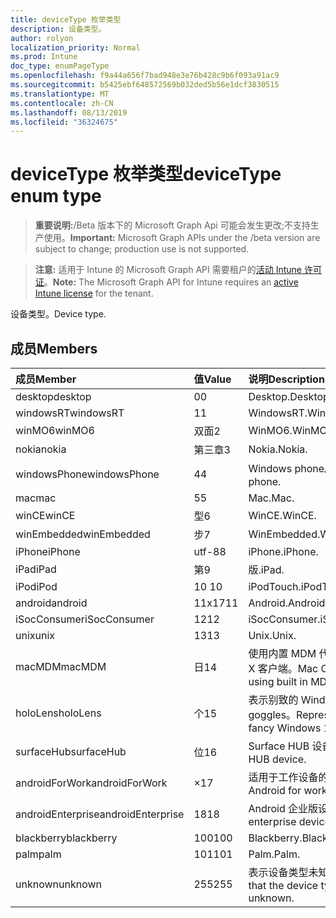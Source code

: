 ```yaml
---
title: deviceType 枚举类型
description: 设备类型。
author: rolyon
localization_priority: Normal
ms.prod: Intune
doc_type: enumPageType
ms.openlocfilehash: f9a44a656f7bad948e3e76b428c9b6f093a91ac9
ms.sourcegitcommit: b5425ebf648572569b032ded5b56e1dcf3830515
ms.translationtype: MT
ms.contentlocale: zh-CN
ms.lasthandoff: 08/13/2019
ms.locfileid: "36324675"
---
```

# <a name="devicetype-enum-type"></a><span data-ttu-id="241a7-103">deviceType 枚举类型</span><span class="sxs-lookup"><span data-stu-id="241a7-103">deviceType enum type</span></span>

> <span data-ttu-id="241a7-104">**重要说明:**/Beta 版本下的 Microsoft Graph Api 可能会发生更改;不支持生产使用。</span><span class="sxs-lookup"><span data-stu-id="241a7-104">**Important:** Microsoft Graph APIs under the /beta version are subject to change; production use is not supported.</span></span>

> <span data-ttu-id="241a7-105">**注意:** 适用于 Intune 的 Microsoft Graph API 需要租户的[活动 Intune 许可证](https://go.microsoft.com/fwlink/?linkid=839381)。</span><span class="sxs-lookup"><span data-stu-id="241a7-105">**Note:** The Microsoft Graph API for Intune requires an [active Intune license](https://go.microsoft.com/fwlink/?linkid=839381) for the tenant.</span></span>

<span data-ttu-id="241a7-106">设备类型。</span><span class="sxs-lookup"><span data-stu-id="241a7-106">Device type.</span></span>

## <a name="members"></a><span data-ttu-id="241a7-107">成员</span><span class="sxs-lookup"><span data-stu-id="241a7-107">Members</span></span>
|<span data-ttu-id="241a7-108">成员</span><span class="sxs-lookup"><span data-stu-id="241a7-108">Member</span></span>|<span data-ttu-id="241a7-109">值</span><span class="sxs-lookup"><span data-stu-id="241a7-109">Value</span></span>|<span data-ttu-id="241a7-110">说明</span><span class="sxs-lookup"><span data-stu-id="241a7-110">Description</span></span>|
|:---|:---|:---|
|<span data-ttu-id="241a7-111">desktop</span><span class="sxs-lookup"><span data-stu-id="241a7-111">desktop</span></span>|<span data-ttu-id="241a7-112">0</span><span class="sxs-lookup"><span data-stu-id="241a7-112">0</span></span>|<span data-ttu-id="241a7-113">Desktop.</span><span class="sxs-lookup"><span data-stu-id="241a7-113">Desktop.</span></span>|
|<span data-ttu-id="241a7-114">windowsRT</span><span class="sxs-lookup"><span data-stu-id="241a7-114">windowsRT</span></span>|<span data-ttu-id="241a7-115">1</span><span class="sxs-lookup"><span data-stu-id="241a7-115">1</span></span>|<span data-ttu-id="241a7-116">WindowsRT.</span><span class="sxs-lookup"><span data-stu-id="241a7-116">WindowsRT.</span></span>|
|<span data-ttu-id="241a7-117">winMO6</span><span class="sxs-lookup"><span data-stu-id="241a7-117">winMO6</span></span>|<span data-ttu-id="241a7-118">双面</span><span class="sxs-lookup"><span data-stu-id="241a7-118">2</span></span>|<span data-ttu-id="241a7-119">WinMO6.</span><span class="sxs-lookup"><span data-stu-id="241a7-119">WinMO6.</span></span>|
|<span data-ttu-id="241a7-120">nokia</span><span class="sxs-lookup"><span data-stu-id="241a7-120">nokia</span></span>|<span data-ttu-id="241a7-121">第三章</span><span class="sxs-lookup"><span data-stu-id="241a7-121">3</span></span>|<span data-ttu-id="241a7-122">Nokia.</span><span class="sxs-lookup"><span data-stu-id="241a7-122">Nokia.</span></span>|
|<span data-ttu-id="241a7-123">windowsPhone</span><span class="sxs-lookup"><span data-stu-id="241a7-123">windowsPhone</span></span>|<span data-ttu-id="241a7-124">4</span><span class="sxs-lookup"><span data-stu-id="241a7-124">4</span></span>|<span data-ttu-id="241a7-125">Windows phone。</span><span class="sxs-lookup"><span data-stu-id="241a7-125">Windows phone.</span></span>|
|<span data-ttu-id="241a7-126">mac</span><span class="sxs-lookup"><span data-stu-id="241a7-126">mac</span></span>|<span data-ttu-id="241a7-127">5</span><span class="sxs-lookup"><span data-stu-id="241a7-127">5</span></span>|<span data-ttu-id="241a7-128">Mac.</span><span class="sxs-lookup"><span data-stu-id="241a7-128">Mac.</span></span>|
|<span data-ttu-id="241a7-129">winCE</span><span class="sxs-lookup"><span data-stu-id="241a7-129">winCE</span></span>|<span data-ttu-id="241a7-130">型</span><span class="sxs-lookup"><span data-stu-id="241a7-130">6</span></span>|<span data-ttu-id="241a7-131">WinCE.</span><span class="sxs-lookup"><span data-stu-id="241a7-131">WinCE.</span></span>|
|<span data-ttu-id="241a7-132">winEmbedded</span><span class="sxs-lookup"><span data-stu-id="241a7-132">winEmbedded</span></span>|<span data-ttu-id="241a7-133">步</span><span class="sxs-lookup"><span data-stu-id="241a7-133">7</span></span>|<span data-ttu-id="241a7-134">WinEmbedded.</span><span class="sxs-lookup"><span data-stu-id="241a7-134">WinEmbedded.</span></span>|
|<span data-ttu-id="241a7-135">iPhone</span><span class="sxs-lookup"><span data-stu-id="241a7-135">iPhone</span></span>|<span data-ttu-id="241a7-136">utf-8</span><span class="sxs-lookup"><span data-stu-id="241a7-136">8</span></span>|<span data-ttu-id="241a7-137">iPhone.</span><span class="sxs-lookup"><span data-stu-id="241a7-137">iPhone.</span></span>|
|<span data-ttu-id="241a7-138">iPad</span><span class="sxs-lookup"><span data-stu-id="241a7-138">iPad</span></span>|<span data-ttu-id="241a7-139">第</span><span class="sxs-lookup"><span data-stu-id="241a7-139">9</span></span>|<span data-ttu-id="241a7-140">版.</span><span class="sxs-lookup"><span data-stu-id="241a7-140">iPad.</span></span>|
|<span data-ttu-id="241a7-141">iPod</span><span class="sxs-lookup"><span data-stu-id="241a7-141">iPod</span></span>|<span data-ttu-id="241a7-142">10 </span><span class="sxs-lookup"><span data-stu-id="241a7-142">10</span></span>|<span data-ttu-id="241a7-143">iPodTouch.</span><span class="sxs-lookup"><span data-stu-id="241a7-143">iPodTouch.</span></span>|
|<span data-ttu-id="241a7-144">android</span><span class="sxs-lookup"><span data-stu-id="241a7-144">android</span></span>|<span data-ttu-id="241a7-145">11x17</span><span class="sxs-lookup"><span data-stu-id="241a7-145">11</span></span>|<span data-ttu-id="241a7-146">Android.</span><span class="sxs-lookup"><span data-stu-id="241a7-146">Android.</span></span>|
|<span data-ttu-id="241a7-147">iSocConsumer</span><span class="sxs-lookup"><span data-stu-id="241a7-147">iSocConsumer</span></span>|<span data-ttu-id="241a7-148">12</span><span class="sxs-lookup"><span data-stu-id="241a7-148">12</span></span>|<span data-ttu-id="241a7-149">iSocConsumer.</span><span class="sxs-lookup"><span data-stu-id="241a7-149">iSocConsumer.</span></span>|
|<span data-ttu-id="241a7-150">unix</span><span class="sxs-lookup"><span data-stu-id="241a7-150">unix</span></span>|<span data-ttu-id="241a7-151">13</span><span class="sxs-lookup"><span data-stu-id="241a7-151">13</span></span>|<span data-ttu-id="241a7-152">Unix.</span><span class="sxs-lookup"><span data-stu-id="241a7-152">Unix.</span></span>|
|<span data-ttu-id="241a7-153">macMDM</span><span class="sxs-lookup"><span data-stu-id="241a7-153">macMDM</span></span>|<span data-ttu-id="241a7-154">日</span><span class="sxs-lookup"><span data-stu-id="241a7-154">14</span></span>|<span data-ttu-id="241a7-155">使用内置 MDM 代理的 Mac OS X 客户端。</span><span class="sxs-lookup"><span data-stu-id="241a7-155">Mac OS X client using built in MDM agent.</span></span>|
|<span data-ttu-id="241a7-156">holoLens</span><span class="sxs-lookup"><span data-stu-id="241a7-156">holoLens</span></span>|<span data-ttu-id="241a7-157">个</span><span class="sxs-lookup"><span data-stu-id="241a7-157">15</span></span>|<span data-ttu-id="241a7-158">表示别致的 Windows 10 goggles。</span><span class="sxs-lookup"><span data-stu-id="241a7-158">Representing the fancy Windows 10 goggles.</span></span>|
|<span data-ttu-id="241a7-159">surfaceHub</span><span class="sxs-lookup"><span data-stu-id="241a7-159">surfaceHub</span></span>|<span data-ttu-id="241a7-160">位</span><span class="sxs-lookup"><span data-stu-id="241a7-160">16</span></span>|<span data-ttu-id="241a7-161">Surface HUB 设备。</span><span class="sxs-lookup"><span data-stu-id="241a7-161">Surface HUB device.</span></span>|
|<span data-ttu-id="241a7-162">androidForWork</span><span class="sxs-lookup"><span data-stu-id="241a7-162">androidForWork</span></span>|<span data-ttu-id="241a7-163">×</span><span class="sxs-lookup"><span data-stu-id="241a7-163">17</span></span>|<span data-ttu-id="241a7-164">适用于工作设备的 Android。</span><span class="sxs-lookup"><span data-stu-id="241a7-164">Android for work device.</span></span>|
|<span data-ttu-id="241a7-165">androidEnterprise</span><span class="sxs-lookup"><span data-stu-id="241a7-165">androidEnterprise</span></span>|<span data-ttu-id="241a7-166">18</span><span class="sxs-lookup"><span data-stu-id="241a7-166">18</span></span>|<span data-ttu-id="241a7-167">Android 企业版设备。</span><span class="sxs-lookup"><span data-stu-id="241a7-167">Android enterprise device.</span></span>|
|<span data-ttu-id="241a7-168">blackberry</span><span class="sxs-lookup"><span data-stu-id="241a7-168">blackberry</span></span>|<span data-ttu-id="241a7-169">100</span><span class="sxs-lookup"><span data-stu-id="241a7-169">100</span></span>|<span data-ttu-id="241a7-170">Blackberry.</span><span class="sxs-lookup"><span data-stu-id="241a7-170">Blackberry.</span></span>|
|<span data-ttu-id="241a7-171">palm</span><span class="sxs-lookup"><span data-stu-id="241a7-171">palm</span></span>|<span data-ttu-id="241a7-172">101</span><span class="sxs-lookup"><span data-stu-id="241a7-172">101</span></span>|<span data-ttu-id="241a7-173">Palm.</span><span class="sxs-lookup"><span data-stu-id="241a7-173">Palm.</span></span>|
|<span data-ttu-id="241a7-174">unknown</span><span class="sxs-lookup"><span data-stu-id="241a7-174">unknown</span></span>|<span data-ttu-id="241a7-175">255</span><span class="sxs-lookup"><span data-stu-id="241a7-175">255</span></span>|<span data-ttu-id="241a7-176">表示设备类型未知。</span><span class="sxs-lookup"><span data-stu-id="241a7-176">Represents that the device type is unknown.</span></span>|



